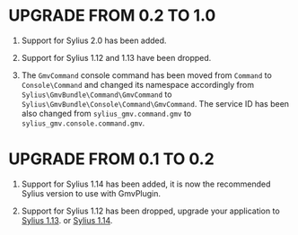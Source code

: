 # UPGRADE FROM 0.2 TO 1.0

1. Support for Sylius 2.0 has been added.

1. Support for Sylius 1.12 and 1.13 have been dropped.

1. The `GmvCommand` console command has been moved from `Command` to `Console\Command` and changed its namespace
   accordingly from `Sylius\GmvBundle\Command\GmvCommand` to `Sylius\GmvBundle\Console\Command\GmvCommand`. 
   The service ID has been also changed from `sylius_gmv.command.gmv` to `sylius_gmv.console.command.gmv`. 

# UPGRADE FROM 0.1 TO 0.2

1. Support for Sylius 1.14 has been added, it is now the recommended Sylius version to use with GmvPlugin.

1. Support for Sylius 1.12 has been dropped, upgrade your application to [Sylius 1.13](https://github.com/Sylius/Sylius/blob/1.13/UPGRADE-1.13.md).
   or [Sylius 1.14](https://github.com/Sylius/Sylius/blob/1.14/UPGRADE-1.14.md).
